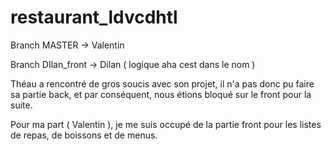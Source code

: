 # restaurant_ldvcdhtl


Branch MASTER -> Valentin


Branch DIlan_front -> Dilan ( logique aha cest dans le nom )

Théau a rencontré de gros soucis avec son projet, il n'a pas donc pu faire sa partie back, et par conséquent, nous étions bloqué sur le front pour la suite.

Pour ma part ( Valentin ), je me suis occupé de la partie front pour les listes de repas, de boissons et de menus.
